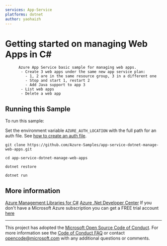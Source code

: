 ```yaml
---
services: App-Service
platforms: dotnet
author: yaohaizh
---
```


# Getting started on managing Web Apps in C# #

          Azure App Service basic sample for managing web apps.
           - Create 3 web apps under the same new app service plan:
             - 1, 2 are in the same resource group, 3 in a different one
             - Stop and start 1, restart 2
             - Add Java support to app 3
           - List web apps
           - Delete a web app


## Running this Sample ##

To run this sample:

Set the environment variable `AZURE_AUTH_LOCATION` with the full path for an auth file. See [how to create an auth file](https://github.com/Azure/azure-libraries-for-net/blob/master/AUTH.md).

    git clone https://github.com/Azure-Samples/app-service-dotnet-manage-web-apps.git

    cd app-service-dotnet-manage-web-apps

    dotnet restore

    dotnet run

## More information ##

[Azure Management Libraries for C#](https://github.com/Azure/azure-sdk-for-net/tree/Fluent)
[Azure .Net Developer Center](https://azure.microsoft.com/en-us/develop/net/)
If you don't have a Microsoft Azure subscription you can get a FREE trial account [here](http://go.microsoft.com/fwlink/?LinkId=330212)

---

This project has adopted the [Microsoft Open Source Code of Conduct](https://opensource.microsoft.com/codeofconduct/). For more information see the [Code of Conduct FAQ](https://opensource.microsoft.com/codeofconduct/faq/) or contact [opencode@microsoft.com](mailto:opencode@microsoft.com) with any additional questions or comments.